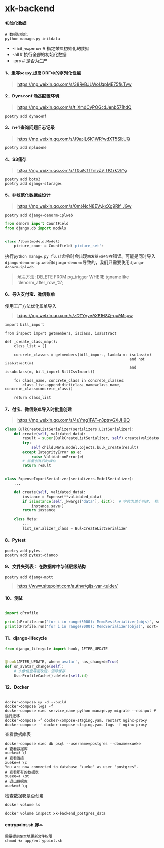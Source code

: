# xk-backend

#### 初始化数据

```shell
# 数据初始化
python manage.py initdata
```

- -i init_expense # 指定某项初始化的数据
- -all # 执行全部的初始化数据
- -pro # 是否为生产

#### 1、重写serpy,提高 DRF中的序列化性能

> https://mp.weixin.qq.com/s/38RvBJLWoUgpME75fiuTyw

#### 2、Dynaconf 动态配置环境

> https://mp.weixin.qq.com/s/t_XmdCyPOGcdJenb571hdQ

```shell
poetry add dynaconf
```

#### 3、n+1 查询问题日志记录

> https://mp.weixin.qq.com/s/J9apIL6K1WRfwdXT5SlbUQ

```shell
poetry add nplusone
```

#### 4、S3储存

> https://mp.weixin.qq.com/s/T6u9c1TfnivZ9_HOsk3hYg

```shell
poetry add boto3 
poetry add django-storages
```

#### 5、非规范化数据库设计

> https://mp.weixin.qq.com/s/0mbNcN8EVykxXg9Rlf_JGw

```shell
poetry add django-denorm-iplweb
```

```python
from denorm import CountField
from django.db import models


class Album(models.Model):
    picture_count = CountField('picture_set')
```

执行`python manage.py flush`命令时会出现`触发器已经存在`错误。可能是同时导入`django-denorm-iplweb`和`django-denorm`
导致的，我们只需要使用`django-denorm-iplweb`

> 解决方法: DELETE FROM pg_trigger WHERE tgname like 'denorm_after_row_%';

#### 6、导入支付宝、微信账单

使用工厂方法优化账单导入
> https://mp.weixin.qq.com/s/zDTYyye9XE1HSQ-qx9Mspw

```shell
import bill_import

from inspect import getmembers, isclass, isabstract

def _create_class_map():
    class_list = []

    concrete_classes = getmembers(bill_import, lambda m: isclass(m)
                                                         and not isabstract(m)
                                                         and issubclass(m, bill_import.BillCsvImport))

    for class_name, concrete_class in concrete_classes:
        class_list.append(dict(class_name=class_name, concrete_class=concrete_class))

    return class_list
```

#### 7、付宝、微信账单导入时批量创建

> https://mp.weixin.qq.com/s/4uYmg1FAT-n3ptrvGXJH9Q

```python
class BulkCreateListSerializer(serializers.ListSerializer):
    def create(self, validated_data):
        result = super(BulkCreateListSerializer, self).create(validated_data)
        try:
            self.child.Meta.model.objects.bulk_create(result)
        except IntegrityError as e:
            raise ValidationError(e)
        # 批量创建后的操作
        return result


class ExpenseImportSerializer(serializers.ModelSerializer):
    ...

    def create(self, validated_data):
        instance = Expense(**validated_data)
        if isinstance(self._kwargs['data'], dict):  # 字典为单个创建， 批量创建为list
            instance.save()
        return instance

    class Meta:
        ...
        list_serializer_class = BulkCreateListSerializer
```

#### 8、Pytest

```shell
poetry add pytest
poetry add pytest-django
```

#### 9、文件夹列表： 在数据库中存储层级结构

```shell
poetry add django-mptt
```

> https://www.sitepoint.com/author/gijs-van-tulder/

#### 10、测试

```python

import cProfile

print(cProfile.run('for i in range(8000): MemoRestSerializer(objs)', sort='tottime'))
print(cProfile.run('for i in range(8000): MemoSerializer(objs)', sort='tottime'))

```

#### 11、django-lifecycle

```python
from django_lifecycle import hook, AFTER_UPDATE


@hook(AFTER_UPDATE, when='avatar', has_changed=True)
def on_avatar_change(self):
    # 头像信息等更改后，清除缓存
    UserProfileCache().delete(self.id)
```

#### 12、Docker

```shell

docker-compose up -d --build
docker-compose logs -f
docker-compose exec service_name python manage.py migrate --noinput # 运行迁移
docker-compose -f docker-compose-staging.yaml restart nginx-proxy
docker-compose -f docker-compose-staging.yaml logs -f nginx-proxy

```

查看数据库表

```shell
docker-compose exec db psql --username=postgres --dbname=xueke
# 查看数据库
xueke=# \l  
# 查看连接
xueke=# \c 
You are now connected to database "xueke" as user "postgres".
# 查看所有的数据表
xueke=# \dt
# 退出数据库
xueke=# \q
```

检查数据卷是否创建

```shell
docker volume ls

docker volume inspect xk-backend_postgres_data

```

#### entrypoint.sh 脚本

```shell
需要提前在本地更新文件权限
chmod +x app/entrypoint.sh

```


